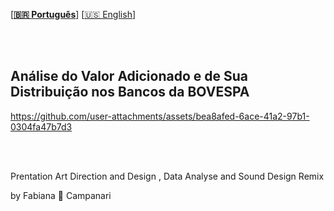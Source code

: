 
\[**[🇧🇷 Português](README.pt_BR.md)**\] \[[🇺🇸 English](README.md)\]


<br><br>



## Análise do Valor Adicionado e de Sua Distribuição nos Bancos da BOVESPA

  <!-- Início do Cabeçalho -->


https://github.com/user-attachments/assets/bea8afed-6ace-41a2-97b1-0304fa47b7d3

<br><br>


Prentation Art Direction and Design , Data Analyse and Sound Design Remix 

by Fabiana  🚀 Campanari 






